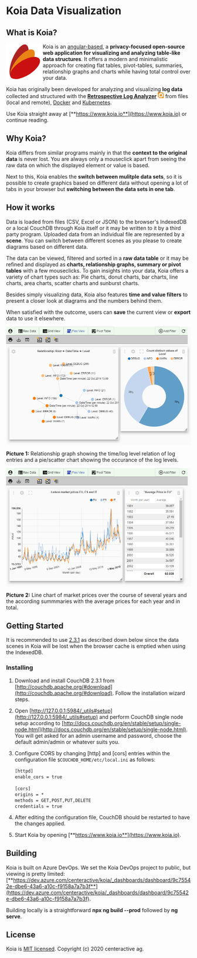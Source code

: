 # Koia Data Visualization

## What is Koia?

<img align="left" src="./doc/koialogo.png">

Koia is an [angular-based](https://angular.io/), a **privacy-focused open-source web application for visualizing and analyzing table-like data structures**. It offers a modern and minimalistic approach for creating flat tables, pivot-tables, summaries, relationship graphs and charts while having total control over your data.

Koia has originally been developed for analyzing and visualizing **log data** collected and structured with the [**Retrospective Log Analyzer**](https://retrospective.centeractive.com/)
![alt text](./doc/retrospective.png "Retrospective Log Analyzer") from files (local and remote), [Docker](https://www.docker.com/) and [Kubernetes](https://kubernetes.io/).

Use Koia straight away at [**https://www.koia.io**](https://www.koia.io) or continue reading.

## Why Koia?

Koia differs from similar programs mainly in that the **context to the original data** is never lost. You are always only a mouseclick apart from seeing the raw data on which the displayed element or value is based.

Next to this, Koia enables the **switch between mulitple data sets**, so it is possible to create graphics based on different data without opening a lot of tabs in your browser but **switching between the data sets in one tab**.

## How it works

Data is loaded from files (CSV, Excel or JSON) to the browser's IndexedDB or a local CouchDB through Koia itself or it may be written to it by a third party program. Uploaded data from an individual file are represented by a **scene**. You can switch between different scenes as you please to create diagrams based on different data.

The data can be viewed, filtered and sorted in a **raw data table** or it may be refined and displayed as **charts, relationship graphs, summary or pivot tables** with a few mouseclicks. To gain insights into your data, Koia offers a variety of chart types such as: Pie charts, donut charts, bar charts, line charts, area charts, scatter charts and sunburst charts.

Besides simply visualizing data, Koia also features **time and value filters** to present a closer look at diagrams and the numbers behind them.

 When satisfied with the outcome, users can **save** the current view or **export** data to use it elsewhere.

 <img align="center" src="./doc/lemon_marketprice.png">

 **Picture 1:** Relationship graph showing the time/log level relation of log entries and a pie/scatter chart showing the occurance of the log levels.

 <img align="center" src="./doc/log_levels.png">

 **Picture 2:** Line chart of market prices over the course of several years and the according summmaries with the average prices for each year and in total.

## Getting Started

It is recommended to use [ 2.3.1](http://couchdb.apache.org/) as described down below since the data scenes in Koia will be lost when the browser cache is emptied when using the IndexedDB.

### Installing

1. Download and install CouchDB 2.3.1 from [http://couchdb.apache.org/#download](http://couchdb.apache.org/#download). Follow the installation wizard steps.
2. Open [http://127.0.0.1:5984/_utils#setup](http://127.0.0.1:5984/_utils#setup) and perform CouchDB single node setup according to [http://docs.couchdb.org/en/stable/setup/single-node.html](http://docs.couchdb.org/en/stable/setup/single-node.html). You will get asked for an admin username and password, choose the default admin/admin or whatever suits you.
3. Configure CORS by changing [http] and [cors] entries within the configuration file `$COUCHDB_HOME/etc/local.ini` as follows:

   ```text
   [httpd]
   enable_cors = true

   [cors]
   origins = *
   methods = GET,POST,PUT,DELETE
   credentials = true
   ```

4. After editing the configuration file, CouchDB should be restarted to have the changes applied.
5. Start Koia by opening [**https://www.koia.io**](https://www.koia.io).


## Building
Koia is built on Azure DevOps. We set the Koia DevOps project to public, but viewing is pretty limited: [**https://dev.azure.com/centeractive/koia/_dashboards/dashboard/9c75542e-dbe6-43a6-a10c-f9158a7a7b3f**](https://dev.azure.com/centeractive/koia/_dashboards/dashboard/9c75542e-dbe6-43a6-a10c-f9158a7a7b3f).

Building locally is a straightforward **npx ng build --prod** followed by **ng serve**.

## License

Koia is [MIT licensed](LICENSE). Copyright (c) 2020 centeractive ag.
